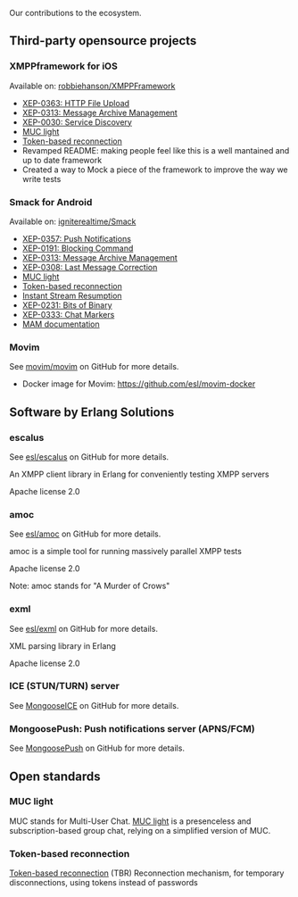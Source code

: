 Our contributions to the ecosystem.

## Third-party opensource projects

### XMPPframework for iOS

Available on: [robbiehanson/XMPPFramework](https://github.com/robbiehanson/XMPPFramework)

* [XEP-0363: HTTP File Upload](https://github.com/robbiehanson/XMPPFramework/pull/730)
* [XEP-0313: Message Archive Management](https://github.com/robbiehanson/XMPPFramework/pull/733)
* [XEP-0030: Service Discovery](https://github.com/robbiehanson/XMPPFramework/pull/736)
* [MUC light](https://github.com/robbiehanson/XMPPFramework/pull/750)
* [Token-based reconnection](https://github.com/robbiehanson/XMPPFramework/pull/758)
* Revamped README: making people feel like this is a well mantained and up to date framework
* Created a way to Mock a piece of the framework to improve the way we write tests

### Smack for Android

Available on: [igniterealtime/Smack](https://github.com/igniterealtime/Smack)

* [XEP-0357: Push Notifications](https://github.com/igniterealtime/Smack/pull/83)
* [XEP-0191: Blocking Command](https://github.com/igniterealtime/Smack/pull/84)
* [XEP-0313: Message Archive Management](https://github.com/igniterealtime/Smack/pull/76)
* [XEP-0308: Last Message Correction](https://github.com/igniterealtime/Smack/pull/73)
* [MUC light](https://github.com/igniterealtime/Smack/pull/81)
* [Token-based reconnection](https://github.com/igniterealtime/Smack/pull/85)
* [Instant Stream Resumption](https://github.com/igniterealtime/Smack/pull/92)
* [XEP-0231: Bits of Binary](https://github.com/igniterealtime/Smack/pull/91)
* [XEP-0333: Chat Markers](https://github.com/igniterealtime/Smack/pull/90)
* [MAM documentation](https://github.com/igniterealtime/Smack/pull/86/files)

### Movim

See [movim/movim](https://github.com/movim/movim) on GitHub for more details.

* Docker image for Movim: https://github.com/esl/movim-docker

## Software by Erlang Solutions

### escalus

See [esl/escalus](https://github.com/esl/escalus) on GitHub for more details.

An XMPP client library in Erlang for conveniently testing XMPP servers

Apache license 2.0

### amoc

See [esl/amoc](https://github.com/esl/amoc) on GitHub for more details.

amoc is a simple tool for running massively parallel XMPP tests

Apache license 2.0

Note: amoc stands for "A Murder of Crows"

### exml

See [esl/exml](https://github.com/esl/exml) on GitHub for more details.

XML parsing library in Erlang

Apache license 2.0

### ICE (STUN/TURN) server

See [MongooseICE](https://github.com/esl/Fennec) on GitHub for more details.

### MongoosePush: Push notifications server (APNS/FCM)

See [MongoosePush](https://github.com/esl/MongoosePush) on GitHub for more details.

## Open standards

### MUC light

MUC stands for Multi-User Chat. [MUC light](open-extensions/muc_light/) is a presenceless and subscription-based group chat, relying on a simplified version of MUC.

### Token-based reconnection

[Token-based reconnection](open-extensions/token-reconnection/) (TBR) Reconnection mechanism, for temporary disconnections, using tokens instead of passwords

